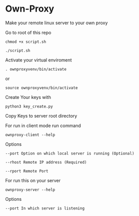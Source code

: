# Own-Proxy
Make your remote linux server to your own proxy

Go to root of this repo

    chmod +x script.sh

    ./script.sh

Activate your virtual enviroment

    . ownproxyvenv/bin/activate
or

    source ownproxyvenv/bin/activate

Create Your keys with

    python3 key_create.py

Copy Keys to server root directory

For run in client mode run command

    ownproxy-client --help
  
  Options

	--port Option on which local server is running (Optional)
	
	--rhost Remote IP address (Required)

	--rport Remote Port 

For run this on your server

    ownproxy-server --help

  Options

	--port In which server is listening

